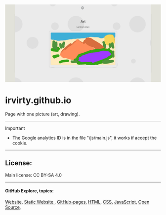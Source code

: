 ![banner](/img/github-banner-settings.png)  
  
# irvirty.github.io

Page with one picture (art, drawing).
  
---
   
> [!IMPORTANT]
> - The Google analytics ID is in the file "/js/main.js", it works if accept the cookie.  

---
  
## License:  
Main license: CC BY-SA 4.0  

---
   
#### GitHub Explore, topics:  
[Website](https://github.com/topics/website),
[Static Website ](https://github.com/topics/static-website),
[GitHub-pages](https://github.com/topics/github-pages),
[HTML](https://github.com/topics/HTML),
[CSS](https://github.com/topics/CSS),
[JavaScript](https://github.com/topics/javascript),
[Open Source](https://github.com/topics/open-source),



